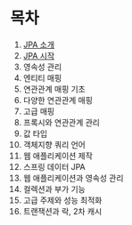 # 목차

1. [JPA 소개](01.introduction_of_jpa/readme.md)
1. [JPA 시작](02.start_jpa/readme.md)
1. 영속성 관리
1. 엔티티 매핑
1. 연관관계 매핑 기초
1. 다양한 연관관계 매핑
1. 고급 매핑
1. 프록시와 연관관계 관리
1. 값 타입
1. 객체지향 쿼리 언어
1. 웹 애플리케이션 제작
1. 스프링 데이터 JPA
1. 웹 애플리케이션과 영속성 관리
1. 컬렉션과 부가 기능
1. 고급 주제와 성능 최적화
1. 트랜잭션과 락, 2차 캐시